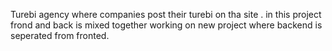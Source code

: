 Turebi agency where companies post their turebi on tha site . 
in this project frond and back is mixed together working on new project where backend is seperated from fronted.
